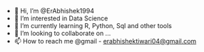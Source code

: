 - 👋 Hi, I’m @ErAbhishek1994
- 👀 I’m interested in Data Science
- 🌱 I’m currently learning R, Python, Sql and other tools
- 💞️ I’m looking to collaborate on ...
- 📫 How to reach me @gmail - erabhishektiwari04@gmail.com

<!---
ErAbhishek1994/ErAbhishek1994 is a ✨ special ✨ repository because its `README.md` (this file) appears on your GitHub profile.
You can click the Preview link to take a look at your changes.
--->
